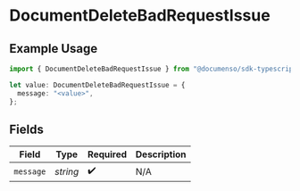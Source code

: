 # DocumentDeleteBadRequestIssue

## Example Usage

```typescript
import { DocumentDeleteBadRequestIssue } from "@documenso/sdk-typescript/models/errors";

let value: DocumentDeleteBadRequestIssue = {
  message: "<value>",
};
```

## Fields

| Field              | Type               | Required           | Description        |
| ------------------ | ------------------ | ------------------ | ------------------ |
| `message`          | *string*           | :heavy_check_mark: | N/A                |